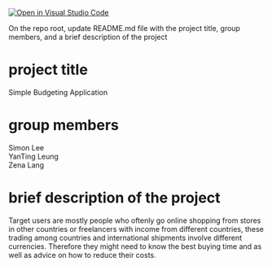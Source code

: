[![Open in Visual Studio Code](https://classroom.github.com/assets/open-in-vscode-2e0aaae1b6195c2367325f4f02e2d04e9abb55f0b24a779b69b11b9e10269abc.svg)](https://classroom.github.com/online_ide?assignment_repo_id=19723611&assignment_repo_type=AssignmentRepo)

On the repo root, update README.md file with the project title, group members, and a brief description of the project

# project title
Simple Budgeting Application

# group members

Simon Lee  
YanTing Leung  
Zena Lang  

# brief description of the project
Target users are mostly people who oftenly go online shopping from stores in other countries or freelancers with income from different countries, these trading among countries and international shipments involve different currencies. Therefore they might need to know the best buying time and as well as  advice on how to reduce their costs.
